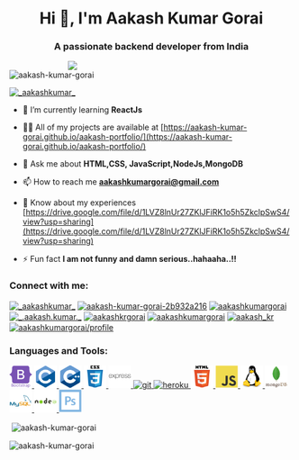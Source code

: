 
<h1 align="center">Hi 👋, I'm Aakash Kumar Gorai</h1>
<h3 align="center">A passionate backend developer from India</h3>
<img align="right" width="400" src="https://cdn.dribbble.com/users/1068771/screenshots/14225432/media/0da8c461ba3920a8c827d864a6e051ed.jpg?compress=1&resize=400x300">

<p align="left"> <img src="https://komarev.com/ghpvc/?username=aakash-kumar-gorai&label=Profile%20views&color=0e75b6&style=flat" alt="aakash-kumar-gorai" /> </p>

<p align="left"> <a href="https://twitter.com/_aakashkumar_" target="blank"><img src="https://img.shields.io/twitter/follow/_aakashkumar_?logo=twitter&style=for-the-badge" alt="_aakashkumar_" /></a> </p>

- 🌱 I’m currently learning **ReactJs**

- 👨‍💻 All of my projects are available at [https://aakash-kumar-gorai.github.io/aakash-portfolio/](https://aakash-kumar-gorai.github.io/aakash-portfolio/)

- 💬 Ask me about **HTML,CSS, JavaScript,NodeJs,MongoDB**

- 📫 How to reach me **aakashkumargorai@gmail.com**

- 📄 Know about my experiences [https://drive.google.com/file/d/1LVZ8lnUr27ZKlJFiRK1o5h5ZkclpSwS4/view?usp=sharing](https://drive.google.com/file/d/1LVZ8lnUr27ZKlJFiRK1o5h5ZkclpSwS4/view?usp=sharing)

- ⚡ Fun fact **I am not funny and damn serious..hahaaha..!!**

<h3 align="left">Connect with me:</h3>
<p align="left">
<a href="https://twitter.com/_aakashkumar_" target="blank"><img align="center" src="https://raw.githubusercontent.com/rahuldkjain/github-profile-readme-generator/master/src/images/icons/Social/twitter.svg" alt="_aakashkumar_" height="30" width="40" /></a>
<a href="https://linkedin.com/in/aakash-kumar-gorai-2b932a216" target="blank"><img align="center" src="https://raw.githubusercontent.com/rahuldkjain/github-profile-readme-generator/master/src/images/icons/Social/linked-in-alt.svg" alt="aakash-kumar-gorai-2b932a216" height="30" width="40" /></a>
<a href="https://fb.com/aakashkumargorai" target="blank"><img align="center" src="https://raw.githubusercontent.com/rahuldkjain/github-profile-readme-generator/master/src/images/icons/Social/facebook.svg" alt="aakashkumargorai" height="30" width="40" /></a>
<a href="https://instagram.com/_.aakash.kumar._" target="blank"><img align="center" src="https://raw.githubusercontent.com/rahuldkjain/github-profile-readme-generator/master/src/images/icons/Social/instagram.svg" alt="_.aakash.kumar._" height="30" width="40" /></a>
<a href="https://www.codechef.com/users/aakashkrgorai" target="blank"><img align="center" src="https://cdn.jsdelivr.net/npm/simple-icons@3.1.0/icons/codechef.svg" alt="aakashkrgorai" height="30" width="40" /></a>
<a href="https://codeforces.com/profile/aakashkumargorai" target="blank"><img align="center" src="https://raw.githubusercontent.com/rahuldkjain/github-profile-readme-generator/master/src/images/icons/Social/codeforces.svg" alt="aakashkumargorai" height="30" width="40" /></a>
<a href="https://www.leetcode.com/aakash_kr" target="blank"><img align="center" src="https://raw.githubusercontent.com/rahuldkjain/github-profile-readme-generator/master/src/images/icons/Social/leet-code.svg" alt="aakash_kr" height="30" width="40" /></a>
<a href="https://auth.geeksforgeeks.org/user/aakashkumargorai/profile" target="blank"><img align="center" src="https://raw.githubusercontent.com/rahuldkjain/github-profile-readme-generator/master/src/images/icons/Social/geeks-for-geeks.svg" alt="aakashkumargorai/profile" height="30" width="40" /></a>
</p>

<h3 align="left">Languages and Tools:</h3>
<p align="left"> <a href="https://getbootstrap.com" target="_blank" rel="noreferrer"> <img src="https://raw.githubusercontent.com/devicons/devicon/master/icons/bootstrap/bootstrap-plain-wordmark.svg" alt="bootstrap" width="40" height="40"/> </a> <a href="https://www.cprogramming.com/" target="_blank" rel="noreferrer"> <img src="https://raw.githubusercontent.com/devicons/devicon/master/icons/c/c-original.svg" alt="c" width="40" height="40"/> </a> <a href="https://www.w3schools.com/cpp/" target="_blank" rel="noreferrer"> <img src="https://raw.githubusercontent.com/devicons/devicon/master/icons/cplusplus/cplusplus-original.svg" alt="cplusplus" width="40" height="40"/> </a> <a href="https://www.w3schools.com/css/" target="_blank" rel="noreferrer"> <img src="https://raw.githubusercontent.com/devicons/devicon/master/icons/css3/css3-original-wordmark.svg" alt="css3" width="40" height="40"/> </a> <a href="https://expressjs.com" target="_blank" rel="noreferrer"> <img src="https://raw.githubusercontent.com/devicons/devicon/master/icons/express/express-original-wordmark.svg" alt="express" width="40" height="40"/> </a> <a href="https://git-scm.com/" target="_blank" rel="noreferrer"> <img src="https://www.vectorlogo.zone/logos/git-scm/git-scm-icon.svg" alt="git" width="40" height="40"/> </a> <a href="https://heroku.com" target="_blank" rel="noreferrer"> <img src="https://www.vectorlogo.zone/logos/heroku/heroku-icon.svg" alt="heroku" width="40" height="40"/> </a> <a href="https://www.w3.org/html/" target="_blank" rel="noreferrer"> <img src="https://raw.githubusercontent.com/devicons/devicon/master/icons/html5/html5-original-wordmark.svg" alt="html5" width="40" height="40"/> </a> <a href="https://developer.mozilla.org/en-US/docs/Web/JavaScript" target="_blank" rel="noreferrer"> <img src="https://raw.githubusercontent.com/devicons/devicon/master/icons/javascript/javascript-original.svg" alt="javascript" width="40" height="40"/> </a> <a href="https://www.linux.org/" target="_blank" rel="noreferrer"> <img src="https://raw.githubusercontent.com/devicons/devicon/master/icons/linux/linux-original.svg" alt="linux" width="40" height="40"/> </a> <a href="https://www.mongodb.com/" target="_blank" rel="noreferrer"> <img src="https://raw.githubusercontent.com/devicons/devicon/master/icons/mongodb/mongodb-original-wordmark.svg" alt="mongodb" width="40" height="40"/> </a> <a href="https://www.mysql.com/" target="_blank" rel="noreferrer"> <img src="https://raw.githubusercontent.com/devicons/devicon/master/icons/mysql/mysql-original-wordmark.svg" alt="mysql" width="40" height="40"/> </a> <a href="https://nodejs.org" target="_blank" rel="noreferrer"> <img src="https://raw.githubusercontent.com/devicons/devicon/master/icons/nodejs/nodejs-original-wordmark.svg" alt="nodejs" width="40" height="40"/> </a> <a href="https://www.photoshop.com/en" target="_blank" rel="noreferrer"> <img src="https://raw.githubusercontent.com/devicons/devicon/master/icons/photoshop/photoshop-line.svg" alt="photoshop" width="40" height="40"/> </a> </p>



<p>&nbsp;<img align="center" src="https://github-readme-stats.vercel.app/api?username=aakash-kumar-gorai&show_icons=true&locale=en" alt="aakash-kumar-gorai" /></p>

<p><img align="center" src="https://github-readme-streak-stats.herokuapp.com/?user=aakash-kumar-gorai&" alt="aakash-kumar-gorai" /></p>
